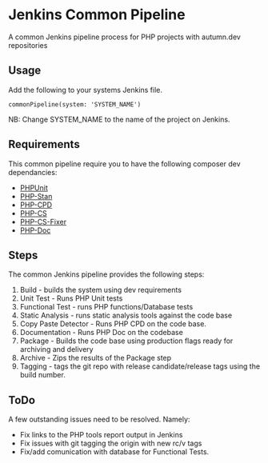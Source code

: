 # Jenkins Common Pipeline

A common Jenkins pipeline process for PHP projects with autumn.dev repositories

## Usage
Add the following to your systems Jenkins file.
```
commonPipeline(system: 'SYSTEM_NAME')
```

NB: Change SYSTEM_NAME to the name of the project on Jenkins.

## Requirements

This common pipeline require you to have the following composer dev dependancies:

* [PHPUnit](https://packagist.org/packages/phpunit/phpunit)
* [PHP-Stan](https://packagist.org/packages/phpstan/phpstan)
* [PHP-CPD](https://packagist.org/packages/sebastian/phpcpd)
* [PHP-CS](https://packagist.org/packages/squizlabs/php_codesniffer)
* [PHP-CS-Fixer](https://packagist.org/packages/friendsofphp/php-cs-fixer)
* [PHP-Doc](https://packagist.org/packages/phpdocumentor/phpdocumentor#v2.9.0)

## Steps
The common Jenkins pipeline provides the following steps:

1. Build - builds the system using dev requirements
2. Unit Test - Runs PHP Unit tests
3. Functional Test - runs PHP functions/Database tests
4. Static Analysis - runs static analysis tools against the code base
5. Copy Paste Detector - Runs PHP CPD on the code base.
6. Documentation - Runs PHP Doc on the codebase
7. Package - Builds the code base using production flags ready for archiving and delivery
8. Archive - Zips the results of the Package step 
9. Tagging - tags the git repo with release candidate/release tags using the build number.

## ToDo
A few outstanding issues need to be resolved. Namely:

* Fix links to the PHP tools report output in Jenkins
* Fix issues with git tagging the origin with new rc/v tags
* Fix/add comunication with database for Functional Tests.